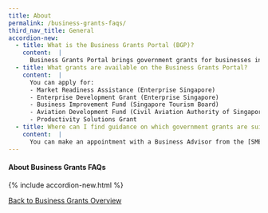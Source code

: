```yaml
---
title: About
permalink: /business-grants-faqs/
third_nav_title: General
accordion-new:
  - title: What is the Business Grants Portal (BGP)?
    content:  |
      Business Grants Portal brings government grants for businesses into one place, so it's easier to find and apply for the grants you need.
  - title: What grants are available on the Business Grants Portal?
    content:  |
      You can apply for:
      - Market Readiness Assistance (Enterprise Singapore) 
      - Enterprise Development Grant (Enterprise Singapore)
      - Business Improvement Fund (Singapore Tourism Board)
      - Aviation Development Fund (Civil Aviation Authority of Singapore)
      - Productivity Solutions Grant
  - title: Where can I find guidance on which government grants are suitable for my business?
    content:  |
      You can make an appointment with a Business Advisor from the [SME Centre](/contact-us/sme-centres/){:target="_blank"}.
---
```


#### About Business Grants FAQs
{% include accordion-new.html %}

[Back to Business Grants Overview](/business-grants/)

